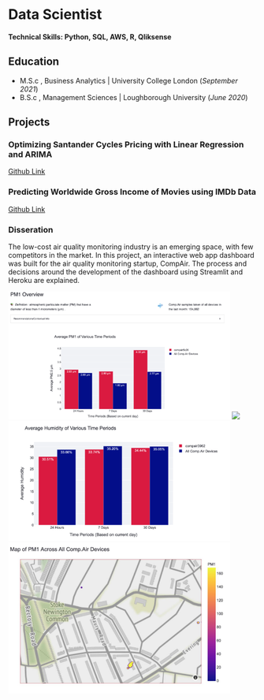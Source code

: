 # Data Scientist

#### Technical Skills: Python, SQL, AWS, R, Qliksense

## Education						       		
- M.S.c , Business Analytics	| University College London (_September 2021_)	 			        		
- B.S.c , Management Sciences | Loughborough University (_June 2020_)

## Projects
### Optimizing Santander Cycles Pricing with Linear Regression and ARIMA
[Github Link](https://github.com/Julienvh98/Optimizing-Santander-Cycles-Pricing/blob/main/Optimizing%20Santander%20Cycles%20Pricing%20with%20Linear%20Regression%20and%20ARIMA.ipynb)

### Predicting Worldwide Gross Income of Movies using IMDb Data
[Github Link](https://github.com/Julienvh98/Predicting-Worldwide-Revenue-of-Movies-using-IMDb-Data/blob/main/Predictive%20Analytics%20Final.ipynb)

### Disseration
The low-cost air quality monitoring industry is an emerging space, with few competitors in the market. In this project, an interactive 
web app dashboard was built for the air quality monitoring startup, CompAir. The process and 
decisions around the development of the dashboard using Streamlit and Heroku are explained.

<img src=/assets/PM1.png width="450">
<img src=/assets/PM2.5 .png width="450">
<img src=/assets/Humidity.png width="450">
<img src=/assets/Map.png width="450">


